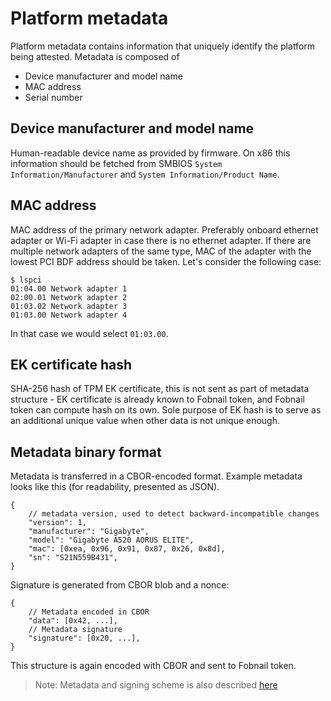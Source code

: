 # Platform metadata

Platform metadata contains information that uniquely identify the platform being
attested. Metadata is composed of

- Device manufacturer and model name
- MAC address
- Serial number

## Device manufacturer and model name

Human-readable device name as provided by firmware. On x86 this information
should be fetched from SMBIOS `System Information/Manufacturer` and
`System Information/Product Name`.

## MAC address

MAC address of the primary network adapter. Preferably onboard ethernet adapter
or Wi-Fi adapter in case there is no ethernet adapter. If there are multiple
network adapters of the same type, MAC of the adapter with the lowest PCI BDF
address should be taken. Let's consider the following case:

```shell
$ lspci
01:04.00 Network adapter 1
02:00.01 Network adapter 2
01:03.02 Network adapter 3
01:03.00 Network adapter 4
```

In that case we would select `01:03.00`.

## EK certificate hash

SHA-256 hash of TPM EK certificate, this is not sent as part of metadata
structure - EK certificate is already known to Fobnail token, and Fobnail token
can compute hash on its own. Sole purpose of EK hash is to serve as an
additional unique value when other data is not unique enough.

## Metadata binary format

Metadata is transferred in a CBOR-encoded format. Example metadata looks like
this (for readability, presented as JSON).

```jsonc
{
    // metadata version, used to detect backward-incompatible changes
    "version": 1,
    "manufacturer": "Gigabyte",
    "model": "Gigabyte A520 AORUS ELITE",
    "mac": [0xea, 0x96, 0x91, 0x87, 0x26, 0x8d],
    "sn": "S21N559B431",
}
```

Signature is generated from CBOR blob and a nonce:

```jsonc
{
    // Metadata encoded in CBOR
    "data": [0x42, ...],
    // Metadata signature
    "signature": [0x20, ...],
}
```

This structure is again encoded with CBOR and sent to Fobnail token.

> Note: Metadata and signing scheme is also described
> [here](https://fobnail.3mdeb.com/fobnail-data-format/)
